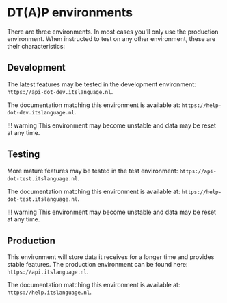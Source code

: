 # DT(A)P environments

There are three environments. In most cases you'll only use the production
environment. When instructed to test on any other environment, these are their
characteristics:

## Development

The latest features may be tested in the development environment:
`https://api-dot-dev.itslanguage.nl`.

The documentation matching this environment is available at:
`https://help-dot-dev.itslanguage.nl`.

!!! warning
    This environment may become unstable and data may be reset at any time.

## Testing

More mature features may be tested in the test environment:
`https://api-dot-test.itslanguage.nl`.

The documentation matching this environment is available at:
`https://help-dot-test.itslanguage.nl`.

!!! warning
    This environment may become unstable and data may be reset at any time.

## Production

This environment will store data it receives for a longer time and provides
stable features. The production environment can be found here:
`https://api.itslanguage.nl`.

The documentation matching this environment is available at:
`https://help.itslanguage.nl`.
